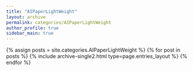 ```yaml
---
title: "AIPaperLightWeight"
layout: archive
permalink: categories/AIPaperLightWeight
author_profile: true
sidebar_main: true
---
```



{% assign posts = site.categories.AIPaperLightWeight %}
{% for post in posts %} {% include archive-single2.html type=page.entries_layout %} {% endfor %}